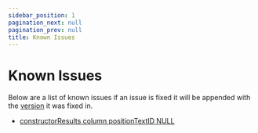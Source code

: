 ```yaml
---
sidebar_position: 1
pagination_next: null
pagination_prev: null
title: Known Issues
---
```


# Known Issues

Below are a list of known issues if an issue is fixed it will be appended with the [version](../about/versioning) it was fixed in.

- [constructorResults column positionTextID NULL](https://github.com/Rich-In-SQL/Sequel-Formula/issues/50)